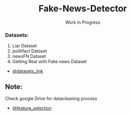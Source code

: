 <div align="center">
	<h1>Fake-News-Detector</h1>
	<p>Work in Progress</p>
</div>

### Datasets:

1. Liar Dataset
2. politifact Dataset
3. newsFN Dataset
4. Getting Real with Fake news Dataset

- [@datasets_link](https://github.com/sumeetkr/AwesomeFakeNews)


## Note:

Check google Drive for datacleaning process
- [@feature_selection](https://docs.google.com/document/d/126HW_b7yylWT2_eS_NYvPheeg9P0sMVUjAMaamhPEZ4/edit?usp=sharing)
